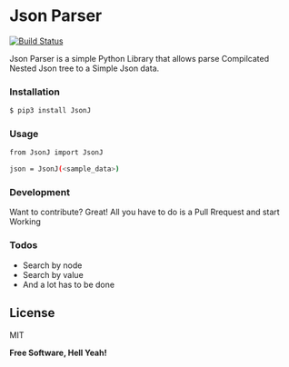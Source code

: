 # Json Parser


[![Build Status](https://travis-ci.org/joemccann/dillinger.svg?branch=master)](https://travis-ci.org/joemccann/dillinger)

Json Parser is a simple Python Library that allows parse Compilcated Nested Json tree to a Simple Json data.

### Installation


```sh
$ pip3 install JsonJ
```

### Usage


```sh
from JsonJ import JsonJ 

json = JsonJ(<sample_data>)
```

### Development

Want to contribute? Great!
All you have to do is a Pull Rrequest and start Working

### Todos

 - Search by node
 - Search by value
 - And a lot has to be done

License
----

MIT


**Free Software, Hell Yeah!**
